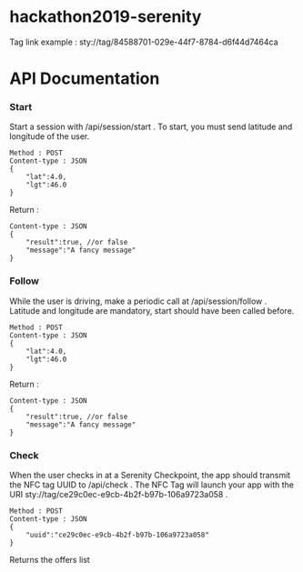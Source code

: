# hackathon2019-serenity
Tag link example : sty://tag/84588701-029e-44f7-8784-d6f44d7464ca

# API Documentation

### Start
Start a session with /api/session/start . To start, you must send latitude and longitude of the user.

    Method : POST
    Content-type : JSON
    {
    	"lat":4.0,
    	"lgt":46.0
    }

Return : 

    Content-type : JSON
    {
    	"result":true, //or false 
    	"message":"A fancy message"
    }

### Follow  
While the user is driving, make a periodic call at /api/session/follow . Latitude and longitude are mandatory, start should have been called before.

    Method : POST
    Content-type : JSON
    {
    	"lat":4.0,
    	"lgt":46.0
    }

Return : 

    Content-type : JSON
    {
    	"result":true, //or false 
    	"message":"A fancy message"
    }
    
### Check   
When the user checks in at a Serenity Checkpoint, the app should transmit the NFC tag UUID to /api/check .
The NFC Tag will launch your app with the URI sty://tag/ce29c0ec-e9cb-4b2f-b97b-106a9723a058 .

    Method : POST
    Content-type : JSON
    {
    	"uuid":"ce29c0ec-e9cb-4b2f-b97b-106a9723a058"
    }
    
    
Returns the offers list
    

